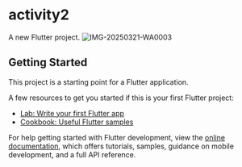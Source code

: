 # activity2

A new Flutter project.
![IMG-20250321-WA0003](https://github.com/user-attachments/assets/e5da560c-2d7e-427a-9f82-8bfa5e121921)



## Getting Started

This project is a starting point for a Flutter application.

A few resources to get you started if this is your first Flutter project:

- [Lab: Write your first Flutter app](https://docs.flutter.dev/get-started/codelab)
- [Cookbook: Useful Flutter samples](https://docs.flutter.dev/cookbook)

For help getting started with Flutter development, view the
[online documentation](https://docs.flutter.dev/), which offers tutorials,
samples, guidance on mobile development, and a full API reference.
